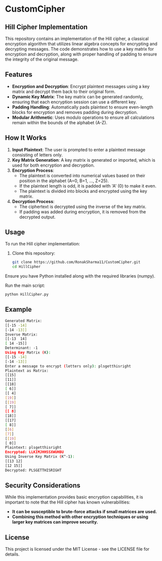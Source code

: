 # CustomCipher
## Hill Cipher Implementation

This repository contains an implementation of the Hill cipher, a classical encryption algorithm that utilizes linear algebra concepts for encrypting and decrypting messages. The code demonstrates how to use a key matrix for encryption and decryption, along with proper handling of padding to ensure the integrity of the original message.

## Features

- **Encryption and Decryption**: Encrypt plaintext messages using a key matrix and decrypt them back to their original form.
- **Dynamic Key Matrix**: The key matrix can be generated randomly, ensuring that each encryption session can use a different key.
- **Padding Handling**: Automatically pads plaintext to ensure even-length blocks for encryption and removes padding during decryption.
- **Modular Arithmetic**: Uses modulo operations to ensure all calculations remain within the bounds of the alphabet (A-Z).

## How It Works

1. **Input Plaintext**: The user is prompted to enter a plaintext message consisting of letters only.
2. **Key Matrix Generation**: A key matrix is generated or imported, which is used for both encryption and decryption.
3. **Encryption Process**:
   - The plaintext is converted into numerical values based on their position in the alphabet (A=0, B=1, ..., Z=25).
   - If the plaintext length is odd, it is padded with 'A' (0) to make it even.
   - The plaintext is divided into blocks and encrypted using the key matrix.
4. **Decryption Process**:
   - The ciphertext is decrypted using the inverse of the key matrix.
   - If padding was added during encryption, it is removed from the decrypted output.

## Usage

To run the Hill cipher implementation:

1. Clone this repository:
   ```bash
   git clone https://github.com/RonakSharma11/CustomCipher.git
   cd HillCipher
Ensure you have Python installed along with the required libraries (numpy).

Run the main script:
  ```bash
  python HillCipher.py
  ```

## Example
  ```bash
  Generated Matrix:
 [[-15 -14]
 [-14 -13]]
Inverse Matrix:
 [[-13  14]
 [ 14 -15]]
Determinant: -1
Using Key Matrix (K):
 [[-15 -14]
 [-14 -13]]
Enter a message to encrypt (letters only): plsgetthisright
Plaintext as Matrix:
[[15]
 [11]]
[[18]
 [ 6]]
[[ 4]
 [19]]
[[19]
 [ 7]]
[[ 8]
 [18]]
[[17]
 [ 8]]
[[6]
 [7]]
[[19]
 [ 0]]
Plaintext: plsgetthisright
Encrypted: LLKIMJHHSSXWUHBU
Using Inverse Key Matrix (K^-1):
 [[13 12]
 [12 15]]
Decrypted: PLSGETTHISRIGHT
```

## Security Considerations 
While this implementation provides basic encryption capabilities, it is important to note that the Hill cipher has known vulnerabilities:
- **It can be susceptible to brute-force attacks if small matrices are used.**
- **Combining this method with other encryption techniques or using larger key matrices can improve security.**

## License 
This project is licensed under the MIT License - see the LICENSE file for details.

